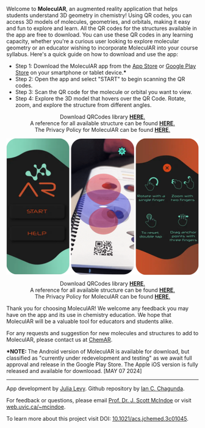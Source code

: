
<p>Welcome to <strong>MoleculAR</strong>, an augmented reality application that helps students understand 3D geometry in chemistry!
  Using QR codes, you can access 3D models of molecules, geometries, and orbitals, making it easy and fun to explore and learn. 
  All the QR codes for the structures available in the app are free to download.
  You can use these QR codes in any learning capacity, whether you're a curious user looking to explore molecular geometry or an educator wishing to incorporate MoleculAR into your course syllabus.
  Here's a quick guide on how to download and use the app:
</p>
  <ul> <li>Step 1: Download the MoleculAR app from the <a href="https://apps.apple.com/ca/app/molecular/id1585592102">App Store</a> or <a href="https://play.google.com/store/apps/details?id=com.MolecularUVic.Molecular">Google Play Store</a> on your smartphone or tablet device.<strong>*</strong></li>
    <li>Step 2: Open the app and select "START" to begin scanning the QR codes.</li>
    <li>Step 3: Scan the QR code for the molecule or orbital you want to view.</li>
    <li>Step 4: Explore the 3D model that hovers over the QR Code. Rotate, zoom, and explore the structure from different angles.</li>
  </ul> 

<div style="text-align: center;">
Download QRCodes library <a href="https://github.com/chagunda/moleculAR/raw/main/QRCodes.zip" class="centered-link">
    <span style="font-weight: bold; font-size: 1.5;">HERE</span>.
  </a> 
</div>

<div style="text-align: center;">  
A reference for all available structure can be found <a href="https://docs.google.com/spreadsheets/d/1rp0W7Dvag5nanlVGZodpaoh631qYNTDIzY4KswBUSiw/edit?usp=sharing" class="centered-link">
    <span style="font-weight: bold; font-size: 1.5;">HERE</span>.
  </a>
</div>

<div style="text-align: center;">  
The Privacy Policy for MoleculAR can be found <a href="https://chagunda.github.io/moleculAR/privacypolicy" class="centered-link">
    <span style="font-weight: bold; font-size: 1.5;">HERE</span>.
  </a>
</div>

<p>
<div style="text-align: center;">
  <img src="MoleculAR.png" alt="MoleculAR User Interface" title="MoleculAR How-to" style="display: block; margin-left: auto; margin-right: auto; width: 50; box-shadow: 10 10 5 grey;">
</div>
</p>
<div style="text-align: center;">
Download QRCodes library <a href="https://github.com/chagunda/moleculAR/raw/main/QRCodes.zip" class="centered-link">
    <span style="font-weight: bold; font-size: 1.5;">HERE</span>.
  </a> 
</div>

<div style="text-align: center;">  
A reference for all available structure can be found <a href="https://docs.google.com/spreadsheets/d/1rp0W7Dvag5nanlVGZodpaoh631qYNTDIzY4KswBUSiw/edit?usp=sharing" class="centered-link">
    <span style="font-weight: bold; font-size: 1.5;">HERE</span>.
  </a>
</div>

<div style="text-align: center;">  
The Privacy Policy for MoleculAR can be found <a href="https://chagunda.github.io/moleculAR/privacypolicy" class="centered-link">
    <span style="font-weight: bold; font-size: 1.5;">HERE</span>.
  </a>
</div>


<p>Thank you for choosing MoleculAR! We welcome any feedback you may have on the app and its use in chemistry education. We hope that MoleculAR will be a valuable tool for educators and students alike.</p>
<p>For any requests and suggestion for new molecules and structures to add to MoleculAR, please contact us at <a href="mailto:chemar@uvic.ca">ChemAR</a>.</p>

<p><strong>*NOTE: </strong>The Android version of MoleculAR is available for download, but classified as "currently under redevelopment and testing" as we await full approval and release in the Google Play Store. The Apple iOS version is fully released and available for downlooad. [MAY 07 2024]</p>

  <hr>

<footer>
  <p>App development by <a href="https://www.linkedin.com/in/julia-levy-758893267/">Julia Levy</a>. Github repository by <a href="https://www.linkedin.com/in/ian-chagunda/">Ian C. Chagunda</a>.</p>
  <p>For feedback or questions, please email <a href="mailto:mcindoe@uvic.ca">Prof. Dr. J. Scott McIndoe</a> or visit <a href="https://web.uvic.ca/~mcindoe/">web.uvic.ca/~mcindoe</a>.</p>
  <p>To learn more about this project visit DOI: <a href="https://doi.org/10.1021/acs.jchemed.3c01045">10.1021/acs.jchemed.3c01045</a>.</p>
</footer>

